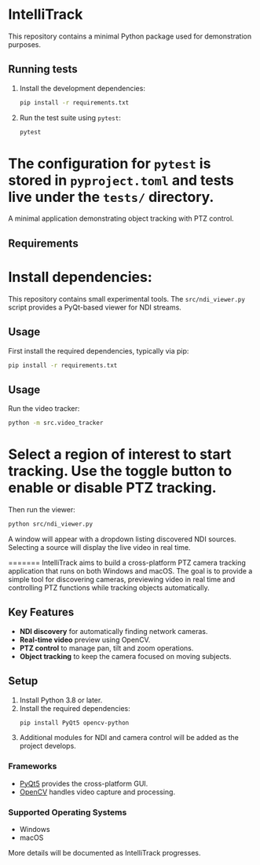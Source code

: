 # IntelliTrack

This repository contains a minimal Python package used for demonstration
purposes.

## Running tests

1. Install the development dependencies:
   ```bash
   pip install -r requirements.txt
   ```
2. Run the test suite using `pytest`:
   ```bash
   pytest
   ```

The configuration for `pytest` is stored in `pyproject.toml` and tests live
under the `tests/` directory.
=======
A minimal application demonstrating object tracking with PTZ control.

## Requirements

Install dependencies:
=======
This repository contains small experimental tools. The `src/ndi_viewer.py` script provides a PyQt-based viewer for NDI streams.

## Usage

First install the required dependencies, typically via pip:

```bash
pip install -r requirements.txt
```

## Usage

Run the video tracker:

```bash
python -m src.video_tracker
```

Select a region of interest to start tracking. Use the toggle button to enable or disable PTZ tracking.
=======
Then run the viewer:

```bash
python src/ndi_viewer.py
```

A window will appear with a dropdown listing discovered NDI sources. Selecting a source will display the live video in real time.

=======
IntelliTrack aims to build a cross-platform PTZ camera tracking application that runs on both Windows and macOS. The goal is to provide a simple tool for discovering cameras, previewing video in real time and controlling PTZ functions while tracking objects automatically.

## Key Features

- **NDI discovery** for automatically finding network cameras.
- **Real-time video** preview using OpenCV.
- **PTZ control** to manage pan, tilt and zoom operations.
- **Object tracking** to keep the camera focused on moving subjects.

## Setup

1. Install Python 3.8 or later.
2. Install the required dependencies:
   ```bash
   pip install PyQt5 opencv-python
   ```
3. Additional modules for NDI and camera control will be added as the project develops.

### Frameworks

- [PyQt5](https://pypi.org/project/PyQt5/) provides the cross-platform GUI.
- [OpenCV](https://pypi.org/project/opencv-python/) handles video capture and processing.

### Supported Operating Systems

- Windows
- macOS

More details will be documented as IntelliTrack progresses.
